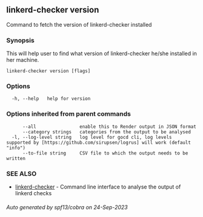## linkerd-checker version

Command to fetch the version of linkerd-checker installed

### Synopsis

This will help user to find what version of linkerd-checker he/she installed in her machine.

```
linkerd-checker version [flags]
```

### Options

```
  -h, --help   help for version
```

### Options inherited from parent commands

```
      --all                enable this to Render output in JSON format
      --category strings   categories from the output to be analysed
  -l, --log-level string   log level for gocd cli, log levels supported by [https://github.com/sirupsen/logrus] will work (default "info")
      --to-file string     CSV file to which the output needs to be written
```

### SEE ALSO

* [linkerd-checker](linkerd-checker.md)	 - Command line interface to analyse the output of linkerd checks

###### Auto generated by spf13/cobra on 24-Sep-2023
